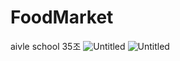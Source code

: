 # FoodMarket
aivle school 35조
![Untitled](https://s3-us-west-2.amazonaws.com/secure.notion-static.com/65ea5a3b-ac5c-4f61-b8cd-64a8fd41b1bb/Untitled.png)
![Untitled](https://s3-us-west-2.amazonaws.com/secure.notion-static.com/ec2a32e9-cf4f-464c-8426-986a33956b04/Untitled.png)
